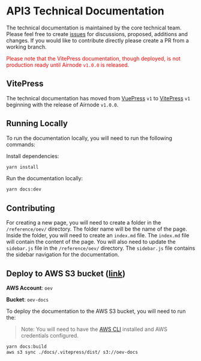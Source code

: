 # API3 Technical Documentation

The technical documentation is maintained by the core technical team. Please
feel free to create [issues](https://github.com/api3dao/vitepress-docs/issues)
for discussions, proposed, additions and changes. If you would like to
contribute directly please create a PR from a working branch.

<div style="color:red;">Please note that the VitePress documentation, though deployed,  is not production ready until Airnode <code>v1.0.0</code> is released.</div>

## VitePress

The technical documentation has moved from
[VuePress](https://vuepress.vuejs.org) `v1` to
[VitePress](https://vitepress.vuejs.org) `v1` beginning with the release of
Airnode `v1.0.0`.

## Running Locally

To run the documentation locally, you will need to run the following commands:

Install dependencies:

```bash
yarn install
```

Run the documentation locally:

```bash
yarn docs:dev
```

## Contributing

For creating a new page, you will need to create a folder in the
`/reference/oev/` directory. The folder name will be the name of the page.
Inside the folder, you will need to create an `index.md` file. The `index.md`
file will contain the content of the page. You will also need to update the
`sidebar.js` file in the `/reference/oev/` directory. The `sidebar.js` file
contains the sidebar navigation for the documentation.

## Deploy to AWS S3 bucket ([link](http://oev-docs.s3-website-us-east-1.amazonaws.com/))

**AWS Account**: `oev`

**Bucket**: `oev-docs`

To deploy the documentation to the AWS S3 bucket, you will need to run the:

> Note: You will need to have the [AWS CLI](https://aws.amazon.com/cli/)
> installed and AWS credentials configured.

```bash
yarn docs:build
aws s3 sync ./docs/.vitepress/dist/ s3://oev-docs
```
